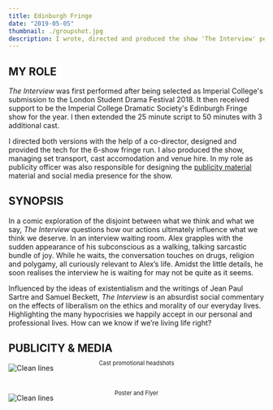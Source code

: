 ```yaml
---
title: Edinburgh Fringe
date: "2019-05-05"
thumbnail: ./groupshot.jpg
description: I wrote, directed and produced the show 'The Interview' performed at the Edinburgh Fringe Festival 2018.
---
```


## MY ROLE

_The Interview_ was first performed after being selected as Imperial College's submission to the London Student Drama Festival 2018. It then received support to be the Imperial College Dramatic Society's Edinburgh Fringe show for the year. I then extended the 25 minute script to 50 minutes with 3 additional cast.

I directed both versions with the help of a co-director, designed and provided the tech for the 6-show fringe run. I also produced the show, managing set transport, cast accomodation and venue hire. In my role as publicity officer was also responsible for designing the <a href="#publicity" style="white-space: nowrap">publicity material</a> material and social media presence for the show.

## SYNOPSIS

In a comic exploration of the disjoint between what we think and what we say, _The Interview_ questions how our actions ultimately influence what we think we deserve. In an interview waiting room. Alex grapples with the sudden appearance of his subconscious as a walking, talking sarcastic bundle of joy. While he waits, the conversation touches on drugs, religion and polygamy, all curiously relevant to Alex’s life. Amidst the little details, he soon realises the interview he is waiting for may not be quite as it seems.

Influenced by the ideas of existentialism and the writings of Jean Paul Sartre and Samuel Beckett, _The Interview_ is an absurdist social commentary on the effects of liberalism on the ethics and morality of our everyday lives. Highlighting the many hypocrisies we happily accept in our personal and professional lives. How can we know if we’re living life right?

<a name="publicity" style="display: block; position: relative; top: -6vw"></a>

## PUBLICITY & MEDIA

![Clean lines](./fringe-headshots.png)

<p align="center" style="font-size: 0.8em; position: relative; top: -4vw;">Cast promotional headshots</p>

![Clean lines](./poster.jpg)

<p align="center" style="font-size: 0.8em; position: relative; top: -4vw;">Poster and Flyer</p>
